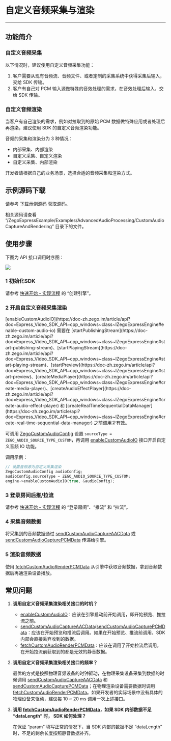 # 自定义音频采集与渲染
- - -
  
## 功能简介

### 自定义音频采集

以下情况时，建议使用自定义音频采集功能：

1. 客户需要从现有音频流、音频文件、或者定制的采集系统中获得采集后输入，交给 SDK 传输。
2. 客户有自己对 PCM 输入源做特殊的音效处理的需求，在音效处理后输入，交给 SDK 传输。

### 自定义音频渲染

当客户有自己渲染的需求，例如对拉取到的原始 PCM 数据做特殊应用或者处理后再渲染，建议使用 SDK 的自定义音频渲染功能。

<Warning title="注意">
音频的采集和渲染分为 3 种情况：

- 内部采集、内部渲染
- 自定义采集、自定义渲染
- 自定义采集、内部渲染

开发者请根据自己的业务场景，选择合适的音频采集和渲染方式。
</Warning>

## 示例源码下载

请参考 [下载示例源码](https://doc-zh.zego.im/article/3128) 获取源码。

相关源码请查看 “/ZegoExpressExample/Examples/AdvancedAudioProcessing/CustomAudioCaptureAndRendering” 目录下的文件。

## 使用步骤

下图为 API 接口调用时序图：

<Frame width="512" height="auto" caption=""><img src="https://doc-media.zego.im/sdk-doc/Pics/Express/custom_audio_capture_render_android.png" /></Frame>

### 1 初始化SDK

请参考 [快速开始 - 实现流程](https://doc-zh.zego.im/article/7633#CreateEngine) 的 “创建引擎”。

### 2 开启自定义音频采集渲染

<Warning title="注意">
[enableCustomAudioIO](https://doc-zh.zego.im/article/api?doc=Express_Video_SDK_API~cpp_windows~class~IZegoExpressEngine#enable-custom-audio-io) 需要在 [startPublishingStream](https://doc-zh.zego.im/article/api?doc=Express_Video_SDK_API~cpp_windows~class~IZegoExpressEngine#start-publishing-stream)、[startPlayingStream](https://doc-zh.zego.im/article/api?doc=Express_Video_SDK_API~cpp_windows~class~IZegoExpressEngine#start-playing-stream)、[startPreview](https://doc-zh.zego.im/article/api?doc=Express_Video_SDK_API~cpp_windows~class~IZegoExpressEngine#start-preview)、[createMediaPlayer](https://doc-zh.zego.im/article/api?doc=Express_Video_SDK_API~cpp_windows~class~IZegoExpressEngine#create-media-player)、[createAudioEffectPlayer](https://doc-zh.zego.im/article/api?doc=Express_Video_SDK_API~cpp_windows~class~IZegoExpressEngine#create-audio-effect-player) 和 [createRealTimeSequentialDataManager](https://doc-zh.zego.im/article/api?doc=Express_Video_SDK_API~cpp_windows~class~IZegoExpressEngine#create-real-time-sequential-data-manager) 之前调用才有效。
</Warning>

可调用 [ZegoCustomAudioConfig](https://doc-zh.zego.im/article/api?doc=Express_Video_SDK_API~cpp_windows~struct~ZegoCustomAudioConfig) 设置 `sourceType = ZEGO_AUDIO_SOURCE_TYPE_CUSTOM`，再调用 [enableCustomAudioIO](https://doc-zh.zego.im/article/api?doc=Express_Video_SDK_API~cpp_windows~class~IZegoExpressEngine#enable-custom-audio-io) 接口开启自定义音频 IO 功能。


调用示例：

```cpp
// 设置音频源为自定义采集渲染
ZegoCustomAudioConfig audioConfig;
audioConfig.sourceType = ZEGO_AUDIO_SOURCE_TYPE_CUSTOM;
engine->enableCustomAudioIO(true, &audioConfig);
```

### 3 登录房间后推/拉流

请参考 [快速开始 - 实现流程](https://doc-zh.zego.im/article/7633#createroom) 的 “登录房间”、“推流” 和 “拉流”。

### 4 采集音频数据

将采集到的音频数据通过 [sendCustomAudioCaptureAACData](https://doc-zh.zego.im/article/api?doc=Express_Video_SDK_API~cpp_windows~class~IZegoExpressEngine#send-custom-audio-capture-aac-data) 或 [sendCustomAudioCapturePCMData](https://doc-zh.zego.im/article/api?doc=Express_Video_SDK_API~cpp_windows~class~IZegoExpressEngine#send-custom-audio-capture-pcm-data) 传递给引擎。

### 5 渲染音频数据

使用 [fetchCustomAudioRenderPCMData](https://doc-zh.zego.im/article/api?doc=Express_Video_SDK_API~cpp_windows~class~IZegoExpressEngine#fetch-custom-audio-render-pcm-data) 从引擎中获取音频数据，拿到音频数据后再通渲染设备播放。

## 常见问题

1. **调用自定义音频采集渲染相关接口的时机？**

    - [enableCustomAudioIO](https://doc-zh.zego.im/article/api?doc=Express_Video_SDK_API~cpp_windows~class~IZegoExpressEngine#enable-custom-audio-io)：应该在引擎启动前开始调用，即开始预览、推拉流之前。
    - [sendCustomAudioCaptureAACData](https://doc-zh.zego.im/article/api?doc=Express_Video_SDK_API~cpp_windows~class~IZegoExpressEngine#send-custom-audio-capture-aac-data)/[sendCustomAudioCapturePCMData](https://doc-zh.zego.im/article/api?doc=Express_Video_SDK_API~cpp_windows~class~IZegoExpressEngine#send-custom-audio-capture-pcm-data)：应该在开始预览和推流后调用。如果在开始预览、推流前调用，SDK 内部会直接丢弃收到的数据。
    - [fetchCustomAudioRenderPCMData](https://doc-zh.zego.im/article/api?doc=Express_Video_SDK_API~cpp_windows~class~IZegoExpressEngine#fetch-custom-audio-render-pcm-data)：应该在调用了开始拉流后调用，在开始拉流前获取到的都是无效的静音数据。

2. **调用自定义音频采集渲染相关接口的频率？**

    最优的方式是按照物理音频设备的时钟驱动，在物理采集设备采集到数据的时候调用 [sendCustomAudioCaptureAACData](https://doc-zh.zego.im/article/api?doc=Express_Video_SDK_API~cpp_windows~class~IZegoExpressEngine#send-custom-audio-capture-aac-data) 和 [sendCustomAudioCapturePCMData](https://doc-zh.zego.im/article/api?doc=Express_Video_SDK_API~cpp_windows~class~IZegoExpressEngine#send-custom-audio-capture-pcm-data)；在物理渲染设备需要数据时调用 [fetchCustomAudioRenderPCMData](https://doc-zh.zego.im/article/api?doc=Express_Video_SDK_API~cpp_windows~class~IZegoExpressEngine#fetch-custom-audio-render-pcm-data)。如果开发者的实际场景中没有具体的物理设备来驱动，建议每 10 ~ 20 ms 调用一次上述接口。

3. **调用 [fetchCustomAudioRenderPCMData](https://doc-zh.zego.im/article/api?doc=Express_Video_SDK_API~cpp_windows~class~IZegoExpressEngine#fetch-custom-audio-render-pcm-data)，如果 SDK 内部数据不足 “dataLength” 时， SDK 如何处理？**

    在保证 “param” 填写正常的情况下，当 SDK 内部的数据不足 “dataLength” 时，不足的剩余长度按照静音数据补齐。
